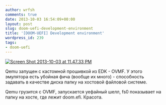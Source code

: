 ```yaml
---
author: wrfsh
comments: true
date: 2013-10-03 16:54:09+00:00
layout: post
slug: doom-uefi-development-environment
title: '[DOOM-UEFI] Development environment'
wordpress_id: 239
tags:
- doom-uefi
---
```


[![Screen Shot 2013-10-03 at 11.47.33 PM](http://wrfsh.files.wordpress.com/2013/10/screen-shot-2013-10-03-at-11-47-33-pm.png?w=300)](http://wrfsh.files.wordpress.com/2013/10/screen-shot-2013-10-03-at-11-47-33-pm.png)

Qemu запущен с кастомной прошивкой из EDK - OVMF. У этого эмулятора есть убойная фича (вообще их много) - способность задавать в качестве диска папку на хостовой файловой системе.

Qemu грузится с OVMF, запускается уефайный шелл, fs0 показывает на папку на хосте, где лежит doom.efi. Красота.
